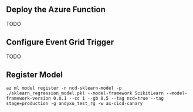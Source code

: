 ## Deploy the Azure Function

TODO

## Configure Event Grid Trigger

TODO

## Register Model
```
az ml model register -n ncd-sklearn-model -p ./sklearn_regression_model.pkl --model-framework ScikitLearn --model-framework-version 0.0.1 --cc 1 --gb 0.5 --tag ncd=true --tag stage=production -g andyxu_test_rg -w ax-cicd-canary
```